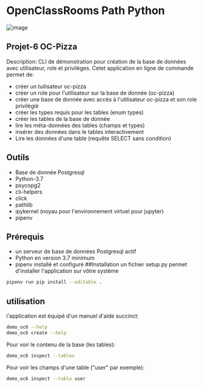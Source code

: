 # OpenClassRooms Path Python
![image](pictures/capture_shell_democ_oc6.png "shell view")
## Projet-6 OC-Pizza
Description:
CLI de démonstration pour création de la base de données avec utilisateur, 
role et privilèges.
Cetet application en ligne de commande permet de:
- créer un tuilisateur oc-pizza
- créer un role pour l'utilisateur sur la base de donnée (oc-pizza)
- créer une base de donnée avec accès à l'utilisateur oc-pizza et son role 
privilégié
- créer les types requis pour les tables (enum types)
- créer les tables de la base de donnée
- lire les méta-données des tables (champs et types)
- insérer des données dans le tables interactivement
- Lire les données d'une table (requête SELECT sans condition)
## Outils
- Base de donnée Postgresql
- Python-3.7
- psycopg2
- cli-helpers
- click
- pathlib
- ipykernel (noyau pour l'environnement virtuel pour jupyter)
- pipenv
## Prérequis
- un serveur de base de données Postgresql actif
- Python en version 3.7 minimum
- pipenv installé et configuré
##Installation
un fichier setup.py permet d'installer l'application sur vôtre système
```bash
pipenv run pip install --editable .
```
## utilisation
l'application est équipé d'un manuel d'aide succinct:
```bash
demo_oc6 --help
demo_oc6 create --help
```
Pour voir le contenu de la base (les tables):
```bash
demo_oc6 inspect --tables
```
Pour voir les champs d'une table ("user" par exemple):
```bash
demo_oc6 inspect --table user
```
